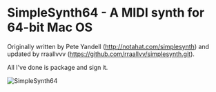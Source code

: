 # SimpleSynth64 - A MIDI synth for 64-bit Mac OS

Originally written by Pete Yandell (http://notahat.com/simplesynth) and
updated by rraallvvv (https://github.com/rraallvv/simplesynth.git).

All I've done is package and sign it.

![SimpleSynth64](https://user-images.githubusercontent.com/7347848/81373860-5c502480-90c3-11ea-9be9-f278ac4912eb.png)
